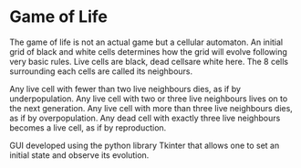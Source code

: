 # Game of Life

The game of life is not an actual game but a cellular automaton. An initial grid of black and white cells determines how the grid will evolve following very basic rules. Live cells are black, dead cellsare white here. The 8 cells surrounding each cells are called its neighbours.

Any live cell with fewer than two live neighbours dies, as if by underpopulation.
Any live cell with two or three live neighbours lives on to the next generation.
Any live cell with more than three live neighbours dies, as if by overpopulation.
Any dead cell with exactly three live neighbours becomes a live cell, as if by reproduction.

GUI developed using the python library Tkinter that allows one to set an initial state and observe its evolution.
